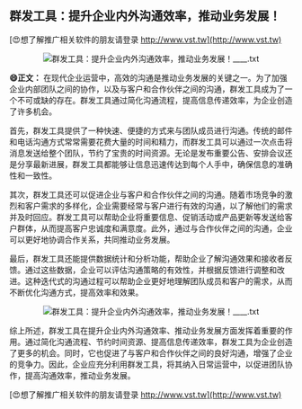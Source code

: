## **群发工具：提升企业内外沟通效率，推动业务发展！**

[😍想了解推广相关软件的朋友请登录 http://www.vst.tw](http://www.vst.tw)

 <center><img src="https://vst.tw/MP4/tuiguang/png/0.png" alt="群发工具：提升企业内外沟通效率，推动业务发展！____.txt"></center>

**😄正文：**
在现代企业运营中，高效的沟通是推动业务发展的关键之一。为了加强企业内部团队之间的协作，以及与客户和合作伙伴之间的沟通，群发工具成为了一个不可或缺的存在。群发工具通过简化沟通流程，提高信息传递效率，为企业创造了许多机会。

首先，群发工具提供了一种快速、便捷的方式来与团队成员进行沟通。传统的邮件和电话沟通方式常常需要花费大量的时间和精力，而群发工具可以通过一次点击将消息发送给整个团队，节约了宝贵的时间资源。无论是发布重要公告、安排会议还是分享最新进展，群发工具都能够让信息迅速传达到每个人手中，确保信息的准确性和一致性。

其次，群发工具还可以促进企业与客户和合作伙伴之间的沟通。随着市场竞争的激烈和客户需求的多样化，企业需要经常与客户进行有效的沟通，以了解他们的需求并及时回应。群发工具可以帮助企业将重要信息、促销活动或产品更新等发送给客户群体，从而提高客户忠诚度和满意度。此外，通过与合作伙伴之间的沟通，企业可以更好地协调合作关系，共同推动业务发展。

最后，群发工具还能提供数据统计和分析功能，帮助企业了解沟通效果和接收者反馈。通过这些数据，企业可以评估沟通策略的有效性，并根据反馈进行调整和改进。这种迭代式的沟通过程可以帮助企业更好地理解团队成员和客户的需求，从而不断优化沟通方式，提高效率和效果。

 <center><img src="https://vst.tw/MP4/tuiguang/png/7.png" alt="群发工具：提升企业内外沟通效率，推动业务发展！____.txt"></center>

综上所述，群发工具在提升企业内外沟通效率、推动业务发展方面发挥着重要的作用。通过简化沟通流程、节约时间资源、提高信息传递效率，群发工具为企业创造了更多的机会。同时，它也促进了与客户和合作伙伴之间的良好沟通，增强了企业的竞争力。因此，企业应充分利用群发工具，将其纳入日常运营中，以促进团队协作，提高沟通效率，推动业务发展。

[😍想了解推广相关软件的朋友请登录 http://www.vst.tw](http://www.vst.tw)



